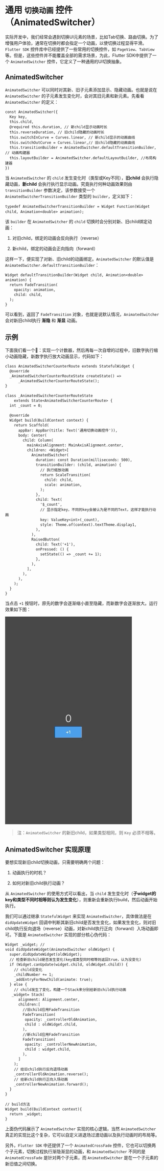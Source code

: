 # 通用 `切换动画` 控件 （AnimatedSwitcher）

实际开发中，我们经常会遇到切换UI元素的场景，比如Tab切换、路由切换。为了增强用户体验，通常在切换时都会指定一个动画，以使切换过程显得平滑。`Flutter SDK` 控件库中已经提供了一些常用的切换控件，如 `PageView`、`TabView`等。但是，这些控件并不能覆盖全部的需求场景，为此，Flutter SDK中提供了一个 `AnimatedSwitcher` 控件，它定义了一种通用的UI切换抽象。

## AnimatedSwitcher

`AnimatedSwitcher` 可以同时对其新、旧子元素添加显示、隐藏动画。也就是说在 `AnimatedSwitcher` 的子元素发生变化时，会对其旧元素和新元素。先看看 `AnimatedSwitcher` 的定义：

```
const AnimatedSwitcher({
  Key key,
  this.child,
  @required this.duration, // 新child显示动画时长
  this.reverseDuration, // 旧child隐藏的动画时长
  this.switchInCurve = Curves.linear, // 新child显示的动画曲线
  this.switchOutCurve = Curves.linear,// 旧child隐藏的动画曲线
  this.transitionBuilder = AnimatedSwitcher.defaultTransitionBuilder, // 动画构建器
  this.layoutBuilder = AnimatedSwitcher.defaultLayoutBuilder, //布局构建器
})
```

当 `AnimatedSwitcher` 的 `child` 发生变化时（类型或Key不同），**旧child** 会执行隐藏动画，**新child** 会执行执行显示动画。究竟执行何种动画效果则由 `transitionBuilder` 参数决定，该参数接受一个 `AnimatedSwitcherTransitionBuilder` 类型的 `builder`，定义如下：

`typedef AnimatedSwitcherTransitionBuilder = Widget Function(Widget child, Animation<double> animation);`

该 `builder` 在 `AnimatedSwitcher` 的 `child` 切换时会分别对新、旧child绑定动画：

1. 对旧child，绑定的动画会反向执行（reverse）

2. 新child，绑定的动画会正向指向（forward）

这样一下，便实现了对新、旧child的动画绑定。`AnimatedSwitcher` 的默认值是 `AnimatedSwitcher.defaultTransitionBuilder`：

```
Widget defaultTransitionBuilder(Widget child, Animation<double> animation) {
  return FadeTransition(
    opacity: animation,
    child: child,
  );
}
```

可以看到，返回了 `FadeTransition` 对象，也就是说默认情况，`AnimatedSwitcher` 会对新旧child执行 **渐隐** 和 **渐显** 动画。

## 示例

下面我们看一个🌰：实现一个计数器，然后再每一次自增的过程中，旧数字执行缩小动画隐藏，新数字执行放大动画显示，代码如下：

```
class AnimatedSwitcherCounterRoute extends StatefulWidget {
  @override
  _AnimatedSwitcherCounterRouteState createState() =>
      _AnimatedSwitcherCounterRouteState();
}

class _AnimatedSwitcherCounterRouteState
    extends State<AnimatedSwitcherCounterRoute> {
  int _count = 0;

  @override
  Widget build(BuildContext context) {
    return Scaffold(
      appBar: AppBar(title: Text('通用切换动画控件')),
      body: Center(
        child: Column(
          mainAxisAlignment: MainAxisAlignment.center,
          children: <Widget>[
            AnimatedSwitcher(
              duration: const Duration(milliseconds: 500),
              transitionBuilder: (child, animation) {
                // 执行缩放动画
                return ScaleTransition(
                  child: child,
                  scale: animation,
                );
              },
              child: Text(
                '$_count',
                // 显示指定key，不同的key会被认为是不同的Text，这样才能执行动画
                key: ValueKey<int>(_count),
                style: Theme.of(context).textTheme.display1,
              ),
            ),
            RaisedButton(
              child: Text('+1'),
              onPressed: () {
                setState(() => _count += 1);
              },
            ),
          ],
        ),
      ),
    );
  }
}
```

当点击 `+1` 按钮时，原先的数字会逐渐缩小直至隐藏，而新数字会逐渐放大。运行效果如下图：

![动画效果](https://github.com/Germtao/TTFlutter/blob/master/Flutter%E9%9B%86%E5%90%88/flutter_collection/lib/Advanced/Animation_flutter/AnimatedSwitcher/switcher_anim.gif)

> 注：`AnimatedSwitcher` 的新旧child，如果类型相同，则 `Key` 必须不相等。

## AnimatedSwitcher 实现原理

要想实现新旧child切换动画，只需要明确两个问题：

1. 动画执行的时机？

2. 如何对新旧child执行动画？

从 `AnimatedSwitcher` 的使用方式可以看出，当 `child` 发生变化时（**子widget的key和类型不同时相等则认为发生变化**），则重新会重新执行build，然后动画开始执行。

我们可以通过继承 `StatefulWidget` 来实现 `AnimatedSwitcher`，具体做法是在 `didUpdateWidget` 回调中判断其新旧child是否发生变化，如果发生变化，则对旧child执行反向退场（reverse）动画，对新child执行正向（forward）入场动画即可。下面是 `AnimatedSwitcher` 实现的部分核心伪代码：

```
Widget _widget; //
void didUpdateWidget(AnimatedSwitcher oldWidget) {
  super.didUpdateWidget(oldWidget);
  // 检查新旧child是否发生变化(key或类型同时相等则返回true，认为没变化)
  if (Widget.canUpdate(widget.child, oldWidget.child)) {
    // child没变化
    _childNumber += 1;
    _addEntryForNewChild(animate: true);
  } else {
    // child发生了变化，构建一个Stack来分别给新旧child执行动画
   _widget= Stack(
      alignment: Alignment.center,
      children:[
        //旧child应用FadeTransition
        FadeTransition(
         opacity: _controllerOldAnimation,
         child : oldWidget.child,
        ),
        //新child应用FadeTransition
        FadeTransition(
         opacity: _controllerNewAnimation,
         child : widget.child,
        ),
      ]
    );
    // 给旧child执行反向退场动画
    _controllerOldAnimation.reverse();
    // 给新child执行正向入场动画
    _controllerNewAnimation.forward();
  }
}

// build方法
Widget build(BuildContext context){
  return _widget;
}
```

上面伪代码展示了 `AnimatedSwitcher` 实现的核心逻辑，当然 `AnimatedSwitcher` 真正的实现比这个复杂，它可以自定义进退场过渡动画以及执行动画时的布局等。

另外，`Flutter SDK` 中还提供了一个 `AnimatedCrossFade` 控件，它也可以切换两个子元素，切换过程执行渐隐渐显的动画，和 `AnimatedSwitcher` 不同的是 `AnimatedCrossFade` 是针对两个子元素，而 `AnimatedSwitcher` 是在一个子元素的新旧值之间切换。

